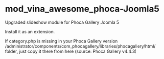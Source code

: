 # mod_vina_awesome_phoca-Joomla5
Upgraded slideshow module for Phoca Gallery Joomla 5

Install it as an extension.

If category.php is missing in your Phoca Gallery version /administrator/components/com_phocagallery/libraries/phocagallery/html/ folder, just copy it there from here (source: Phoca Gallery v4.4.3)
